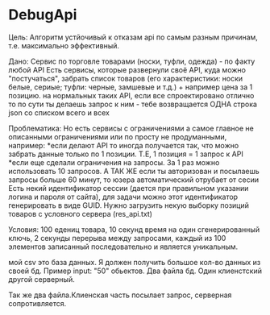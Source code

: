 # DebugApi
Цель: Алгоритм устйочивый к отказам api по самым разным причинам, т.е. максимально эффективный. 

Дано: Сервис по торговле товарами (носки, туфли, одежда) - по факту любой API
Есть сервисы, которые развернули своё API, куда можно "постучаться", забрать список товаров (его характеристики: носки белые, сериые; туфли: черные, замшевые и т.д.) + например цена за 1 позицию.
на нормальных таких API, если все спроектировано отлично то по сути ты делаешь запрос к ним - тебе возвращается ОДНА строка json со списком всего и всех

Проблематика:
Но есть сервисы с ограничениями а самое главное не описанными ограничениями или по просту не продуманными, например:
*если делают API то иногда получается так, что можно забрать данные только по 1 позиции. Т.Е, 1 позиция = 1 запрос к API
*если еще сделали ограничения на запросы. За 1 раз можно использовать 10 запросов. А ТАК ЖЕ если ты авторизован и посылаешь запросы больше 60 минут, то юзера автоматический отрубает от сесии
Есть некий идентификатор сессии (дается при правильном указании логина и пароля от сайта), для задачи можно этот идентификатор генерировать в виде GUID. Нужно загрузить некую выборку позиций товаров с условного сервера (res_api.txt)

Условия: 100 едениц товара, 10 секунд время на один сгенерированный ключь, 2 секунды перерыва между запросами, каждый из 100 элементов записанный последовательно и является уникальным.

мой csv это база данных.
Я должен получить большое кол-во данных из своей бд.
Пример input: "50" обьектов.
Два файла бд. Один клиенстский другой серверный. 

Так же два файла.Клиенская часть посылает запрос, серверная сопротивляется.
